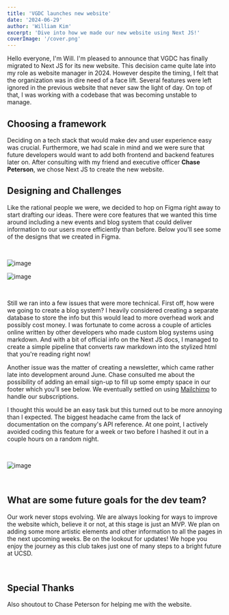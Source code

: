 ```yaml
---
title: 'VGDC launches new website'
date: '2024-06-29'
author: 'William Kim'
excerpt: 'Dive into how we made our new website using Next JS!'
coverImage: '/cover.png'
---
```



Hello everyone, I'm Will. I'm pleased to announce that VGDC has finally migrated to Next JS for its new website. This
decision came quite late into my role as website manager in 2024. However despite the timing, I felt that the organization
was in dire need of a face lift. Several features were left ignored in the previous website that never saw the light of day.
On top of that, I was working with a codebase that was becoming unstable to manage. 

## Choosing a framework 
Deciding on a tech stack that would make dev and user experience easy was crucial. Furthermore, we had scale in mind and we were
sure that future developers would want to add both frontend and backend features later on. After consulting with my friend 
and executive officer **Chase Peterson**, we chose Next JS to create the new website. 

## Designing and Challenges
Like the rational people we were, we decided to hop on Figma right away to start drafting our ideas. There were core features that we 
wanted this time around including a new events and blog system that could deliver information to our users more efficiently than before. 
Below you'll see some of the designs that we created in Figma. 

&nbsp;

![image](/images/blogs/Website-Launch/newsPage.png)

![image](/images/blogs/Website-Launch/eventsPage.png)

&nbsp;

Still we ran into a few issues that were more technical. First off, how were we going to create a blog system? I heavily considered 
creating a separate database to store the info but this would lead to more overhead work and possibly cost money. I was fortunate to 
come across a couple of articles online written by other developers who made custom blog systems using markdown. And with a bit of 
official info on the Next JS docs, I managed to create a simple pipeline that converts raw markdown into the stylized html that you're 
reading right now!

Another issue was the matter of creating a newsletter, which came rather late into development around June. Chase consulted me about 
the possibility of adding an email sign-up to fill up some empty space in our footer which you'll see below. We eventually settled on using 
[Mailchimp](https://mailchimp.com) to handle our subscriptions. 

I thought this would be an easy task but this turned out to be more annoying than I expected. The biggest headache came from the lack 
of documentation on the company's API reference. At one point, I actively avoided coding this feature for a week or two before I 
hashed it out in a couple hours on a random night. 

&nbsp;

![image](/images/blogs/Website-Launch/footer.png)

&nbsp;

## What are some future goals for the dev team?
Our work never stops evolving. We are always looking for ways to improve the website which, believe it or not, at this stage 
is just an MVP. We plan on adding some more artistic elements and other information to all the pages in the next upcoming weeks. 
Be on the lookout for updates! We hope you enjoy the journey as this club takes just one of many steps to a bright future at UCSD.

&nbsp;

## Special Thanks
Also shoutout to Chase Peterson for helping me with the website. 
